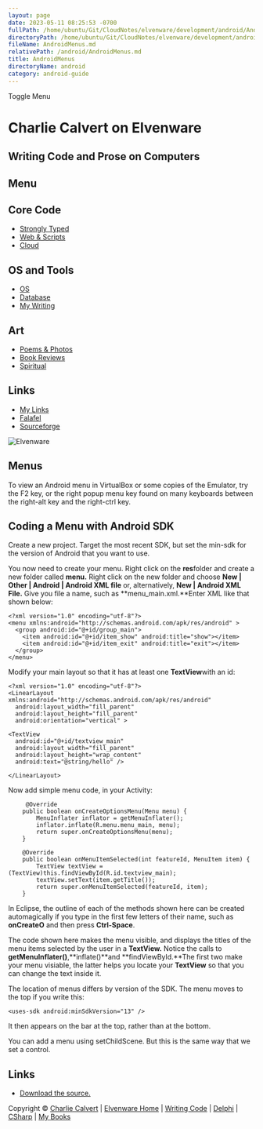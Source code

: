```yaml
---
layout: page
date: 2023-05-11 08:25:53 -0700
fullPath: /home/ubuntu/Git/CloudNotes/elvenware/development/android/AndroidMenus.md
directoryPath: /home/ubuntu/Git/CloudNotes/elvenware/development/android
fileName: AndroidMenus.md
relativePath: /android/AndroidMenus.md
title: AndroidMenus
directoryName: android
category: android-guide
---
```


Toggle Menu

Charlie Calvert on Elvenware
============================

Writing Code and Prose on Computers
-----------------------------------

Menu
----

Core Code
---------

-   [Strongly Typed](../index.html)
-   [Web & Scripts](../web/index.html)
-   [Cloud](../cloud/index.shtml)

OS and Tools
------------

-   [OS](../../os/index.html)
-   [Database](../database/index.html)
-   [My Writing](../../books/index.html)

Art
---

-   [Poems & Photos](../../Art/index.html)
-   [Book Reviews](../../books/reading/index.html)
-   [Spiritual](../../spirit/index.html)

Links
-----

-   [My Links](../../links.html)
-   [Falafel](http://www.falafel.com/)
-   [Sourceforge](http://sourceforge.net/projects/elvenware/)

![Elvenware](../../images/elvenwarelogo.png)

Menus
-----

To view an Android menu in VirtualBox or some copies of the Emulator,
try the F2 key, or the right popup menu key found on many keyboards
between the right-alt key and the right-ctrl key.

Coding a Menu with Android SDK
------------------------------

Create a new project. Target the most recent SDK, but set the min-sdk
for the version of Android that you want to use.

You now need to create your menu. Right click on the **res**folder and
create a new folder called **menu.** Right click on the new folder and
choose **New | Other | Android | Android XML file** or, alternatively,
**New | Android XML File.** Give you file a name, such as
**menu\_main.xml.**Enter XML like that shown below:

~~~~ {.code}
<?xml version="1.0" encoding="utf-8"?>
<menu xmlns:android="http://schemas.android.com/apk/res/android" >
  <group android:id="@+id/group_main">
    <item android:id="@+id/item_show" android:title="show"></item>
    <item android:id="@+id/item_exit" android:title="exit"></item>
  </group>
</menu>
~~~~

Modify your main layout so that it has at least one **TextView**with an
id:

~~~~ {.code}
<?xml version="1.0" encoding="utf-8"?>
<LinearLayout xmlns:android="http://schemas.android.com/apk/res/android"
  android:layout_width="fill_parent"
  android:layout_height="fill_parent"
  android:orientation="vertical" >

<TextView
  android:id="@+id/textview_main"
  android:layout_width="fill_parent"
  android:layout_height="wrap_content"
  android:text="@string/hello" />

</LinearLayout>
~~~~

Now add simple menu code, in your Activity:

~~~~ {.code}
     @Override
    public boolean onCreateOptionsMenu(Menu menu) {
        MenuInflater inflator = getMenuInflater();
        inflator.inflate(R.menu.menu_main, menu);
        return super.onCreateOptionsMenu(menu);
    }
    
    @Override
    public boolean onMenuItemSelected(int featureId, MenuItem item) {
        TextView textView = (TextView)this.findViewById(R.id.textview_main);
        textView.setText(item.getTitle());
        return super.onMenuItemSelected(featureId, item);
    }
~~~~

In Eclipse, the outline of each of the methods shown here can be created
automagically if you type in the first few letters of their name, such
as **onCreateO** and then press **Ctrl-Space**.

The code shown here makes the menu visible, and displays the titles of
the menu items selected by the user in a **TextView.** Notice the calls
to **getMenuInflater()**,**inflate()**and **findViewById.**The first two
make your menu visiable, the latter helps you locate your **TextView**
so that you can change the text inside it.

The location of menus differs by version of the SDK. The menu moves to
the top if you write this:

~~~~ {.code}
<uses-sdk android:minSdkVersion="13" />
~~~~

It then appears on the bar at the top, rather than at the bottom.

You can add a menu using setChildScene. But this is the same way that we
set a control.

Links
-----

-   [Download the source.](../../downloads/Android/SimpleMenu.zip)

Copyright © [Charlie Calvert](../../index.html) | [Elvenware
Home](../../index.html) | [Writing Code](../index.html) |
[Delphi](../delphi/index.html) | [CSharp](../csharp/index.html) | [My
Books](../../books/index.html)
